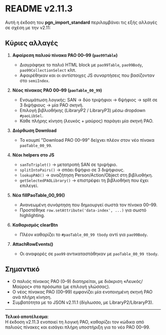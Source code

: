 # README v2.11.3

Αυτή η έκδοση του **pgn_import_standard** περιλαμβάνει τις εξής αλλαγές σε σχέση με την v2.11:

## Κύριες αλλαγές
1. **Αφαίρεση παλιού πίνακα PAO 00–99 (`pao99Table`)**
   - Διαγράφηκε το παλιό HTML block με `pao99Table`, `pao99Body`, `pao99CollectionSelect` κλπ.
   - Αφαιρέθηκαν και οι αντίστοιχες JS συναρτήσεις που βασίζονταν στο `semiIndex`.

2. **Νέος πίνακας PAO 00–99 (`paoTable_00_99`)**
   - Ενσωμάτωση λογικής: SAN → δύο τριψήφιοι → 6ψήφιος → split σε 3 διψήφιους → μία PAO σκηνή.
   - Επιλογή βιβλιοθήκης (LibraryP2 / LibraryP3) μέσω dropdown `#paoLibSel`.
   - Κάθε πλήρης κίνηση (λευκός + μαύρος) παράγει μία σκηνή PAO.

3. **Διόρθωση Download**
   - Το κουμπί "Download PAO 00–99" δείχνει πλέον στον νέο πίνακα `paoTable_00_99`.

4. **Νέοι helpers στο JS**
   - `sanToTriplet()` → μετατροπή SAN σε τριψήφιο.
   - `splitIntoPairs()` → σπάει 6ψήφιο σε 3 διψήφιους.
   - `lookupPAO()` → αναζήτηση Person/Action/Object στη βιβλιοθήκη.
   - `getSelectedPAOLibrary()` → επιστρέφει τη βιβλιοθήκη που έχει επιλεγεί.

5. **Νέα fillPaoTable_00_99()**
   - Ανανεωμένη συνάρτηση που δημιουργεί σωστά τον πίνακα 00–99.
   - Προστέθηκε `row.setAttribute('data-index', ...)` για σωστό highlighting.

6. **Καθαρισμός clearBtn**
   - Πλέον καθαρίζει το `#paoTable_00_99 tbody` αντί για `pao99Body`.

7. **AttachRowEvents()**
   - Οι αναφορές σε `pao99` αντικαταστάθηκαν με `paoTable_00_99 tbody`.

## Σημαντικό
- Ο παλιός πίνακας PAO (0–9) διατηρείται, με διάκριση «Λευκός/Μαύρος» στα πρόσωπα (με επιλογή γλώσσας).
- Ο νέος πίνακας PAO (00–99) εμφανίζει μία ενοποιημένη σκηνή PAO ανά πλήρη κίνηση.
- Συμβατότητα με το JSON v2.11.1 (δίγλωσσο, με LibraryP2/LibraryP3).

---

**Τελικό αποτέλεσμα**:  
Η έκδοση v2.11.3 ενοποιεί τη λογική PAO, καθαρίζει τον κώδικα από παλιούς πίνακες και εισάγει πλήρη υποστήριξη για το νέο PAO 00–99.
